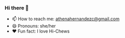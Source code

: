### Hi there 👋
- 📫 How to reach me: athenahernandezc@gmail.com
- 😄 Pronouns: she/her
- ❤️ Fun fact: I love Hi-Chews

<!--
**athenachernandez/athenachernandez** is a ✨ _special_ ✨ repository because its `README.md` (this file) appears on your GitHub profile.

Here are some ideas to get you started:

- 🔭 I’m currently working on ...
- 🌱 I’m currently learning ...
- 👯 I’m looking to collaborate on ...
- 🤔 I’m looking for help with ...
- 💬 Ask me about ...
- 📫 How to reach me: ...
- 😄 Pronouns: ...
- ⚡ Fun fact: ...
-->
